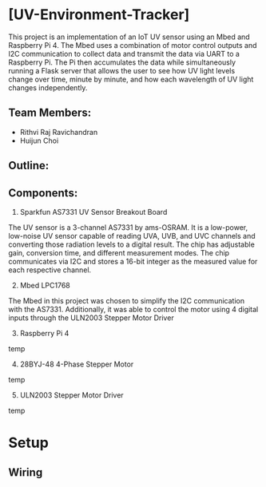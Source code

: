 # [UV-Environment-Tracker]

This project is an implementation of an IoT UV sensor using an Mbed and Raspberry Pi 4. The Mbed uses a combination of motor control outputs and I2C communication to collect data and transmit the data via UART to a Raspberry Pi. The Pi then accumulates the data while simultaneously running a Flask server that allows the user to see how UV light levels change over time, minute by minute, and how each wavelength of UV light changes independently.

## Team Members:
- Rithvi Raj Ravichandran
- Huijun Choi
  
## Outline:

## Components:
1. Sparkfun AS7331 UV Sensor Breakout Board

The UV sensor is a 3-channel AS7331 by ams-OSRAM. It is a low-power, low-noise UV sensor capable of reading UVA, UVB, and UVC channels and converting those radiation levels to a digital result. The chip has adjustable gain, conversion time, and different measurement modes. The chip communicates via I2C and stores a 16-bit integer as the measured value for each respective channel.

2. Mbed LPC1768

The Mbed in this project was chosen to simplify the I2C communication with the AS7331. Additionally, it was able to control the motor using 4 digital inputs through the ULN2003 Stepper Motor Driver

3. Raspberry Pi 4

temp

4. 28BYJ-48 4-Phase Stepper Motor

temp 

5. ULN2003 Stepper Motor Driver

temp 

# Setup
## Wiring



